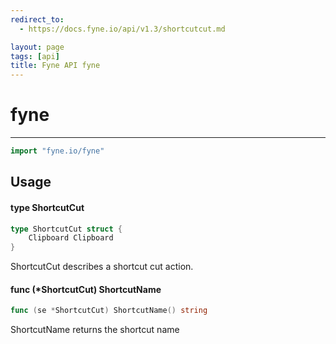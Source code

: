 ```yaml
---
redirect_to:
  - https://docs.fyne.io/api/v1.3/shortcutcut.md

layout: page
tags: [api]
title: Fyne API fyne
---
```



# fyne
---
```go
import "fyne.io/fyne"
```

## Usage

#### type ShortcutCut

```go
type ShortcutCut struct {
	Clipboard Clipboard
}
```

ShortcutCut describes a shortcut cut action.

#### func (*ShortcutCut) ShortcutName

```go
func (se *ShortcutCut) ShortcutName() string
```
ShortcutName returns the shortcut name
